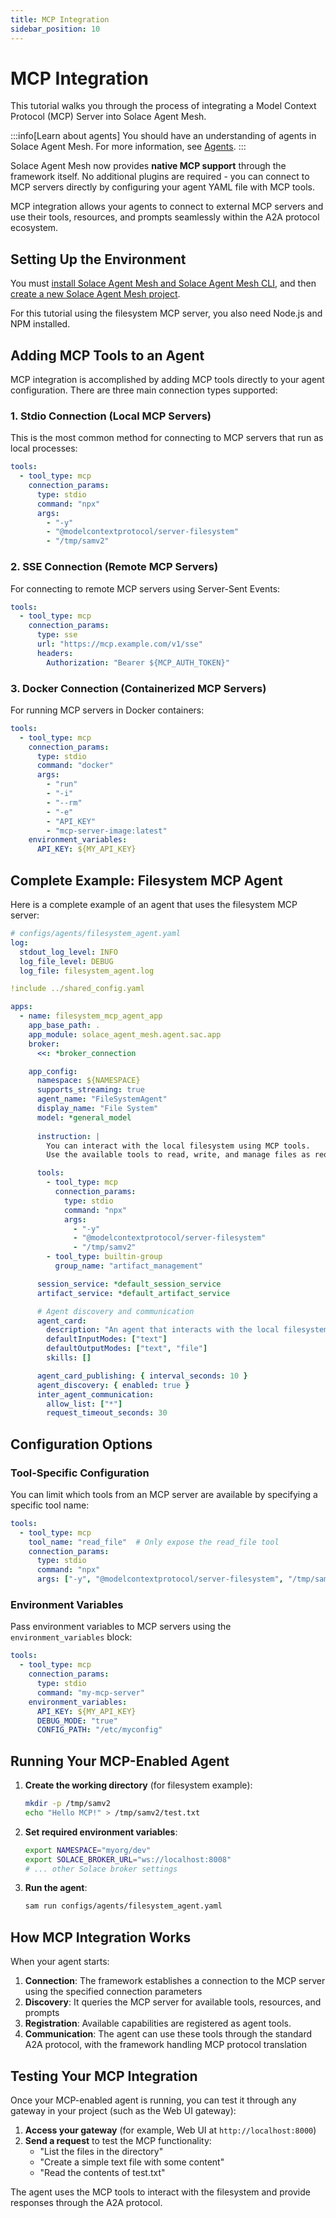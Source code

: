 ```yaml
---
title: MCP Integration
sidebar_position: 10
---
```


# MCP Integration

This tutorial walks you through the process of integrating a Model Context Protocol (MCP) Server into Solace Agent Mesh.

:::info[Learn about agents]
You should have an understanding of agents in Solace Agent Mesh. For more information, see [Agents](../concepts/agents.md).
:::

Solace Agent Mesh now provides **native MCP support** through the framework itself. No additional plugins are required - you can connect to MCP servers directly by configuring your agent YAML file with MCP tools.

MCP integration allows your agents to connect to external MCP servers and use their tools, resources, and prompts seamlessly within the A2A protocol ecosystem.

## Setting Up the Environment

You must [install Solace Agent Mesh and Solace Agent Mesh CLI](../getting-started/installation.md), and then [create a new Solace Agent Mesh project](../getting-started/quick-start.md).

For this tutorial using the filesystem MCP server, you also need Node.js and NPM installed.

## Adding MCP Tools to an Agent

MCP integration is accomplished by adding MCP tools directly to your agent configuration. There are three main connection types supported:

### 1. Stdio Connection (Local MCP Servers)

This is the most common method for connecting to MCP servers that run as local processes:

```yaml
tools:
  - tool_type: mcp
    connection_params:
      type: stdio
      command: "npx"
      args:
        - "-y"
        - "@modelcontextprotocol/server-filesystem"
        - "/tmp/samv2"
```

### 2. SSE Connection (Remote MCP Servers)

For connecting to remote MCP servers using Server-Sent Events:

```yaml
tools:
  - tool_type: mcp
    connection_params:
      type: sse
      url: "https://mcp.example.com/v1/sse"
      headers:
        Authorization: "Bearer ${MCP_AUTH_TOKEN}"
```

### 3. Docker Connection (Containerized MCP Servers)

For running MCP servers in Docker containers:

```yaml
tools:
  - tool_type: mcp
    connection_params:
      type: stdio
      command: "docker"
      args:
        - "run"
        - "-i"
        - "--rm"
        - "-e"
        - "API_KEY"
        - "mcp-server-image:latest"
    environment_variables:
      API_KEY: ${MY_API_KEY}
```

## Complete Example: Filesystem MCP Agent

Here is a complete example of an agent that uses the filesystem MCP server:

```yaml
# configs/agents/filesystem_agent.yaml
log:
  stdout_log_level: INFO
  log_file_level: DEBUG
  log_file: filesystem_agent.log

!include ../shared_config.yaml

apps:
  - name: filesystem_mcp_agent_app
    app_base_path: .
    app_module: solace_agent_mesh.agent.sac.app
    broker:
      <<: *broker_connection

    app_config:
      namespace: ${NAMESPACE}
      supports_streaming: true
      agent_name: "FileSystemAgent"
      display_name: "File System"
      model: *general_model
      
      instruction: |
        You can interact with the local filesystem using MCP tools.
        Use the available tools to read, write, and manage files as requested.

      tools:
        - tool_type: mcp
          connection_params:
            type: stdio
            command: "npx"
            args:
              - "-y"
              - "@modelcontextprotocol/server-filesystem"
              - "/tmp/samv2"
        - tool_type: builtin-group
          group_name: "artifact_management"

      session_service: *default_session_service
      artifact_service: *default_artifact_service

      # Agent discovery and communication
      agent_card:
        description: "An agent that interacts with the local filesystem via MCP."
        defaultInputModes: ["text"]
        defaultOutputModes: ["text", "file"]
        skills: []

      agent_card_publishing: { interval_seconds: 10 }
      agent_discovery: { enabled: true }
      inter_agent_communication:
        allow_list: ["*"]
        request_timeout_seconds: 30
```

## Configuration Options

### Tool-Specific Configuration

You can limit which tools from an MCP server are available by specifying a specific tool name:

```yaml
tools:
  - tool_type: mcp
    tool_name: "read_file"  # Only expose the read_file tool
    connection_params:
      type: stdio
      command: "npx"
      args: ["-y", "@modelcontextprotocol/server-filesystem", "/tmp/samv2"]
```

### Environment Variables

Pass environment variables to MCP servers using the `environment_variables` block:

```yaml
tools:
  - tool_type: mcp
    connection_params:
      type: stdio
      command: "my-mcp-server"
    environment_variables:
      API_KEY: ${MY_API_KEY}
      DEBUG_MODE: "true"
      CONFIG_PATH: "/etc/myconfig"
```

## Running Your MCP-Enabled Agent

1. **Create the working directory** (for filesystem example):
   ```sh
   mkdir -p /tmp/samv2
   echo "Hello MCP!" > /tmp/samv2/test.txt
   ```

2. **Set required environment variables**:
   ```sh
   export NAMESPACE="myorg/dev"
   export SOLACE_BROKER_URL="ws://localhost:8008"
   # ... other Solace broker settings
   ```

3. **Run the agent**:
   ```sh
   sam run configs/agents/filesystem_agent.yaml
   ```

## How MCP Integration Works

When your agent starts:

1. **Connection**: The framework establishes a connection to the MCP server using the specified connection parameters
2. **Discovery**: It queries the MCP server for available tools, resources, and prompts
3. **Registration**: Available capabilities are registered as agent tools.
4. **Communication**: The agent can use these tools through the standard A2A protocol, with the framework handling MCP protocol translation


## Testing Your MCP Integration

Once your MCP-enabled agent is running, you can test it through any gateway in your project (such as the Web UI gateway):

1. **Access your gateway** (for example, Web UI at `http://localhost:8000`)
2. **Send a request** to test the MCP functionality:
   - "List the files in the directory"
   - "Create a simple text file with some content"
   - "Read the contents of test.txt"

The agent uses the MCP tools to interact with the filesystem and provide responses through the A2A protocol.
